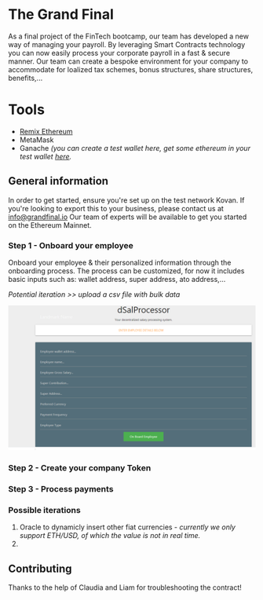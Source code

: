 # The Grand Final

As a final project of the FinTech bootcamp, our team has developed a new way of managing your payroll. 
By leveraging Smart Contracts technology you can now easily process your corporate payroll in a fast & secure manner. 
Our team can create a bespoke environment for your company to accommodate for loalized tax schemes, bonus structures, share structures, benefits,... 

# Tools

* [Remix Ethereum](http://remix.ethereum.org/)
* MetaMask
* Ganache _(you can create a test wallet here, get some ethereum in your test wallet [here](https://faucet.ropsten.be/)._

## General information 

In order to get started, ensure you're set up on the test network Kovan. 
If you're looking to export this to your business, please contact us at info@grandfinal.io
Our team of experts will be available to get you started on the Ethereum Mainnet. 

### Step 1 - Onboard your employee

Onboard your employee & their personalized information through the onboarding process. 
The process can be customized, for now it includes basic inputs such as: wallet address, super address, ato address,... 

_Potential iteration >> upload a csv file with bulk data_ 

![Onboarding](Onboarding.png)

### Step 2 - Create your company Token

### Step 3 - Process payments 

### Possible iterations 
1. Oracle to dynamicly insert other fiat currencies - _currently we only support ETH/USD, of which the value is *not* in real time._
2. 



## Contributing
Thanks to the help of Claudia and Liam for troubleshooting the contract!
